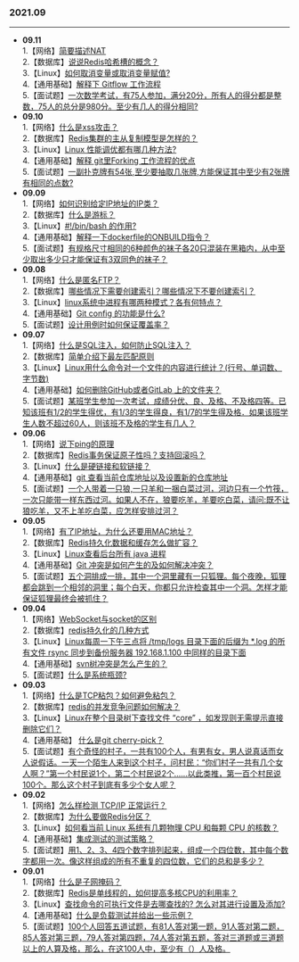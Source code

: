 ### 2021.09

---
- **09.11**  
   1.【网络】[简要描述NAT](https://github.com/Scale-of-evaluation/daily-question/issues/297)  
   2.【数据库】[说说Redis哈希槽的概念？](https://github.com/Scale-of-evaluation/daily-question/issues/298)  
   3.【Linux】[如何取消变量或取消变量赋值?](https://github.com/Scale-of-evaluation/daily-question/issues/299)  
   4.【通用基础】[解释下 Gitflow 工作流程](https://github.com/Scale-of-evaluation/daily-question/issues/300)  
   5.【面试题】[一次数学考试，有75人参加，满分20分，所有人的得分都是整数，75人的总分是980分。至少有几人的得分相同?](https://github.com/Scale-of-evaluation/daily-question/issues/301)
- **09.10**  
   1.【网络】[什么是xss攻击？](https://github.com/Scale-of-evaluation/daily-question/issues/292)  
   2.【数据库】[Redis集群的主从复制模型是怎样的？](https://github.com/Scale-of-evaluation/daily-question/issues/293)  
   3.【Linux】[Linux 性能调优都有哪几种方法?](https://github.com/Scale-of-evaluation/daily-question/issues/294)  
   4.【通用基础】[解释 git里Forking 工作流程的优点](https://github.com/Scale-of-evaluation/daily-question/issues/295)  
   5.【面试题】[一副扑克牌有54张,至少要抽取几张牌,方能保证其中至少有2张牌有相同的点数?](https://github.com/Scale-of-evaluation/daily-question/issues/296)
- **09.09**  
   1.【网络】[如何识别给定IP地址的IP类？](https://github.com/Scale-of-evaluation/daily-question/issues/287)  
   2.【数据库】[什么是游标？](https://github.com/Scale-of-evaluation/daily-question/issues/288)  
   3.【Linux】[#!/bin/bash 的作用?](https://github.com/Scale-of-evaluation/daily-question/issues/289)  
   4.【通用基础】[解释一下dockerfile的ONBUILD指令？](https://github.com/Scale-of-evaluation/daily-question/issues/290)  
   5.【面试题】[有规格尺寸相同的6种颜色的袜子各20只混装在黑箱内，从中至少取出多少只才能保证有3双同色的袜子？](https://github.com/Scale-of-evaluation/daily-question/issues/291)
- **09.08**  
   1.【网络】[什么是匿名FTP？](https://github.com/Scale-of-evaluation/daily-question/issues/282)   
   2.【数据库】[哪些情况下需要创建索引？哪些情况下不要创建索引？](https://github.com/Scale-of-evaluation/daily-question/issues/283)   
   3.【Linux】[linux系统中进程有哪两种模式？各有何特点？](https://github.com/Scale-of-evaluation/daily-question/issues/284)  
   4.【通用基础】[Git config 的功能是什么?](https://github.com/Scale-of-evaluation/daily-question/issues/285)  
   5.【面试题】[设计用例时如何保证覆盖率？](https://github.com/Scale-of-evaluation/daily-question/issues/286)
- **09.07**  
   1.【网络】[什么是SQL注入，如何防止SQL注入？](https://github.com/Scale-of-evaluation/daily-question/issues/277)  
   2.【数据库】[简单介绍下最左匹配原则](https://github.com/Scale-of-evaluation/daily-question/issues/278)  
   3.【Linux】[Linux用什么命令对一个文件的内容进行统计？(行号、单词数、字节数)](https://github.com/Scale-of-evaluation/daily-question/issues/279)  
   4.【通用基础】[如何删除GitHub或者GitLab 上的文件夹？](https://github.com/Scale-of-evaluation/daily-question/issues/280)  
   5.【面试题】[某班学生参加一次考试，成绩分优、良、及格、不及格四等。已知该班有1/2的学生得优，有1/3的学生得良，有1/7的学生得及格．如果该班学生人数不超过60人，则该班不及格的学生有几人？](https://github.com/Scale-of-evaluation/daily-question/issues/281)
- **09.06**  
   1.【网络】[说下ping的原理](https://github.com/Scale-of-evaluation/daily-question/issues/272)  
   2.【数据库】[Redis事务保证原子性吗？支持回滚吗？](https://github.com/Scale-of-evaluation/daily-question/issues/273)  
   3.【Linux】[什么是硬链接和软链接？](https://github.com/Scale-of-evaluation/daily-question/issues/274)  
   4.【通用基础】[git 查看当前仓库地址以及设置新的仓库地址](https://github.com/Scale-of-evaluation/daily-question/issues/275)  
   5.【面试题】[一个人带着一只狼,一只羊和一捆白菜过河，河边只有一个竹筏，一次只能带一样东西过河。如果人不在，狼要吃羊，羊要吃白菜，请问:既不让狼吃羊，又不上羊吃白菜，应怎样安排过河？](https://github.com/Scale-of-evaluation/daily-question/issues/276)
- **09.05**  
   1.【网络】[有了IP地址，为什么还要用MAC地址？](https://github.com/Scale-of-evaluation/daily-question/issues/267)  
   2.【数据库】[Redis持久化数据和缓存怎么做扩容？](https://github.com/Scale-of-evaluation/daily-question/issues/268)  
   3.【Linux】[Linux查看后台所有 java 进程](https://github.com/Scale-of-evaluation/daily-question/issues/269)  
   4.【通用基础】[Git 冲突是如何产生的及如何解决冲突？](https://github.com/Scale-of-evaluation/daily-question/issues/270)  
   5.【面试题】[五个洞排成一排，其中一个洞里藏有一只狐狸。每个夜晚，狐狸都会跳到一个相邻的洞里；每个白天，你都只允许检查其中一个洞。怎样才能保证狐狸最终会被抓住？](https://github.com/Scale-of-evaluation/daily-question/issues/271)
- **09.04**  
   1.【网络】[WebSocket与socket的区别](https://github.com/Scale-of-evaluation/daily-question/issues/262)  
   2.【数据库】[redis持久化的几种方式](https://github.com/Scale-of-evaluation/daily-question/issues/263)  
   3.【Linux】[Linux每周一下午三点将 /tmp/logs 目录下面的后缀为 \*.log 的所有文件 rsync 同步到备份服务器 192.168.1.100 中同样的目录下面](https://github.com/Scale-of-evaluation/daily-question/issues/264)  
   4.【通用基础】[svn树冲突是怎么产生的？](https://github.com/Scale-of-evaluation/daily-question/issues/265)  
   5.【面试题】[什么是系统瓶颈?](https://github.com/Scale-of-evaluation/daily-question/issues/266)
- **09.03**  
   1.【网络】[什么是TCP粘包？如何避免粘包？](https://github.com/Scale-of-evaluation/daily-question/issues/257)  
   2.【数据库】[redis的并发竞争问题如何解决？](https://github.com/Scale-of-evaluation/daily-question/issues/258)  
   3.【Linux】[Linux在整个目录树下查找文件 “core” ，如发现则无需提示直接删除它们？](https://github.com/Scale-of-evaluation/daily-question/issues/259)  
   4.【通用基础】 [什么是git cherry-pick？](https://github.com/Scale-of-evaluation/daily-question/issues/260)  
   5.【面试题】[有个奇怪的村子，一共有100个人，有男有女，男人说真话而女人说假话。一天一个陌生人来到这个村子，问村民：“你们村子一共有几个女人啊？”第一个村民说1个，第二个村民说2个……以此类推，第一百个村民说100个。那么这个村子到底有多少个女人呢？](https://github.com/Scale-of-evaluation/daily-question/issues/261)
- **09.02**  
   1.【网络】[怎么样检测 TCP/IP 正常运行？](https://github.com/Scale-of-evaluation/daily-question/issues/252)  
   2.【数据库】[为什么要做Redis分区？](https://github.com/Scale-of-evaluation/daily-question/issues/253)   
   3.【Linux】[如何看当前 Linux 系统有几颗物理 CPU 和每颗 CPU 的核数？](https://github.com/Scale-of-evaluation/daily-question/issues/254)  
   4.【通用基础】[集成测试的测试策略？](https://github.com/Scale-of-evaluation/daily-question/issues/255)  
   5.【面试题】[用1、2、3、4四个数字排列起来，组成一个四位数，其中每个数字都用一次。像这样组成的所有不重复的四位数，它们的总和是多少？](https://github.com/Scale-of-evaluation/daily-question/issues/256)
- **09.01**  
   1.【网络】[什么是子网掩码？](https://github.com/Scale-of-evaluation/daily-question/issues/247)       
   2.【数据库】[Redis是单线程的，如何提高多核CPU的利用率？](https://github.com/Scale-of-evaluation/daily-question/issues/248)       
   3.【Linux】[查找命令的可执行文件是去哪查找的? 怎么对其进行设置及添加?](https://github.com/Scale-of-evaluation/daily-question/issues/249)             
   4.【通用基础】[什么是负载测试并给出一些示例？](https://github.com/Scale-of-evaluation/daily-question/issues/250)            
   5.【面试题】[100个人回答五道试题，有81人答对第一题，91人答对第二题，85人答对第三题，79人答对第四题，74人答对第五题，答对三道题或三道题以上的人算及格，那么，在这100人中，至少有（）人及格。](https://github.com/Scale-of-evaluation/daily-question/issues/251)    

